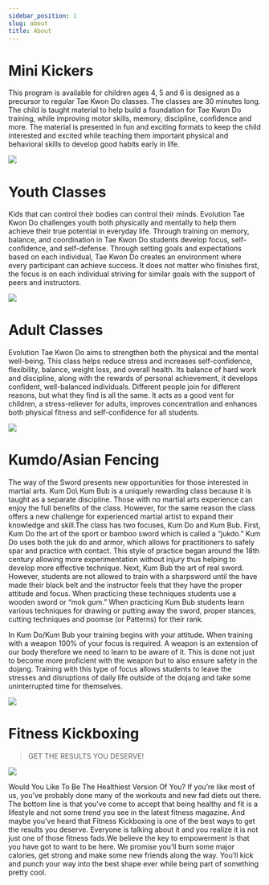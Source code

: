 ```yaml
---
sidebar_position: 1
slug: about
title: About
---
```


# Mini Kickers
This program is available for children ages 4, 5 and 6 is designed as a precursor to regular Tae Kwon Do classes. The classes are 30 minutes long. The child is taught material to help build a foundation for Tae Kwon Do training, while improving motor skills, memory, discipline, confidence and more. The material is presented in fun and exciting formats to keep the child interested and excited while teaching them important physical and behavioral skills to develop good habits early in life.

![](https://scontent-ort2-2.xx.fbcdn.net/v/t1.0-9/78254915_2677250869029074_7230855189761097728_n.jpg?_nc_cat=100&_nc_ohc=_0DlXRGeac8AQl_VjQAIxPpwJYUMIlZ4sBcDSIYBF1dnNxjWZOLh8xJoA&_nc_ht=scontent-ort2-2.xx&oh=d878ca16359b39a40998c5b52c24bcd9&oe=5E7E2D19)

# Youth Classes
Kids that can control their bodies can control their minds. Evolution Tae Kwon Do challenges youth both physically and mentally to help them achieve their true potential in everyday life. Through training on memory, balance, and coordination in Tae Kwon Do students develop focus, self-confidence, and self-defense. Through setting goals and expectations based on each individual, Tae Kwon Do creates an environment where every participant can achieve success. It does not matter who finishes first, the focus is on each individual striving for similar goals with the support of peers and instructors.

![](https://scontent-ort2-2.xx.fbcdn.net/v/t1.0-9/78464495_2677249385695889_1072357517385793536_n.jpg?_nc_cat=110&_nc_ohc=cNkQ4hEljDsAQnG5Zt1djB9qF0iYYEu09ONi2mczAZKzCFKagcnqPlXQg&_nc_ht=scontent-ort2-2.xx&oh=7a17eda49eca4317c171e4ff37cefa1d&oe=5E68DD47)

# Adult Classes
Evolution Tae Kwon Do aims to strengthen both the physical and the mental well-being. This class helps reduce stress and increases self-confidence, flexibility, balance, weight loss, and overall health. Its balance of hard work and discipline, along with the rewards of personal achievement, it develops confident, well-balanced individuals. Different people join for different reasons, but what they find is all the same. It acts as a good vent for children, a stress-reliever for adults, improves concentration and enhances both physical fitness and self-confidence for all students.

![](https://scontent-ort2-2.xx.fbcdn.net/v/t1.0-9/p720x720/69302789_2473500182737478_1670544924396748800_o.jpg?_nc_cat=102&_nc_ohc=5eGntj2Eu1YAQlSuobXYVpxk3Y9qgFH1j5xBaDQseJa3k5y8fX6YhzUTA&_nc_ht=scontent-ort2-2.xx&oh=1ea9957c2d07dbcac05b061585a910b6&oe=5EAB39AB)

# Kumdo/Asian Fencing
The way of the Sword presents new opportunities for those interested in martial arts. Kum Do\ Kum Bub is a uniquely rewarding class because it is taught as a separate discipline. Those with no martial arts experience can enjoy the full benefits of the class. However, for the same reason the class offers a new challenge for experienced martial artist to expand their knowledge and skill.The class has two focuses, Kum Do and Kum Bub. First, Kum Do the art of the sport or bamboo sword which is called a “jukdo.” Kum Do uses both the juk do and armor, which allows for practitioners to safely spar and practice with contact. This style of practice began around the 18th century allowing more experimentation without injury thus helping to develop more effective technique.   Next, Kum Bub the art of real sword.  However, students are not allowed to train with a sharpsword until the have made their black belt and the instructor feels that they have the proper attitude and focus. When practicing these techniques students use a wooden sword or “mok gum.”  When practicing Kum Bub students learn various techniques for drawing or putting away the sword, proper stances, cutting techniques and poomse (or Patterns) for their rank.

In Kum Do/Kum Bub your training begins with your attitude.  When training with a weapon 100% of your focus is required.  A weapon is an extension of our body therefore we need to learn to be aware of it.  This is done not just to become more proficient with the weapon but to also ensure safety in the dojang.  Training with this type of focus allows students to leave the stresses and disruptions of daily life outside of the dojang and take some uninterrupted time for themselves.

![](https://scontent-ort2-2.xx.fbcdn.net/v/t1.0-9/80221717_2706201316134029_1685245128572141568_n.jpg?_nc_cat=100&_nc_ohc=wY-kacjR_8AAQlUiRUY2-_c5ZuyHrTDfs3v3TnKCRIsI9n5j6-KWk1cAw&_nc_ht=scontent-ort2-2.xx&oh=3a566d0994e49336c12f07c0d814efc9&oe=5E69233D)

# Fitness Kickboxing
> GET THE RESULTS YOU DESERVE!

![](https://scontent-ort2-1.xx.fbcdn.net/v/t1.0-9/24131429_1578380428916129_732612136832969399_n.jpg?_nc_cat=105&_nc_ohc=3euqxW6atvoAQlMujMGpczX3IN0_-05H1SOn9CDlTWzsXxPYe4BYrKkhQ&_nc_ht=scontent-ort2-1.xx&oh=ebfbdb4b6c041dc6f3a2ee51dccf63fe&oe=5E9C8F83)

Would You Like To Be The Healthiest Version Of You?
If you’re like most of us, you’ve probably done many of the workouts and new fad diets out there. The bottom line is that you’ve come to accept that being healthy and fit is a lifestyle and not some trend you see in the latest fitness magazine. And maybe you’ve heard that Fitness Kickboxing is one of the best ways to get the results you deserve. Everyone is talking about it and you realize it is not just one of those fitness fads.We believe the key to empowerment is that you have got to want to be here.  We promise you’ll burn some major calories, get strong and make some new friends along the way. You’ll kick and punch your way into the best shape ever while being part of something pretty cool.